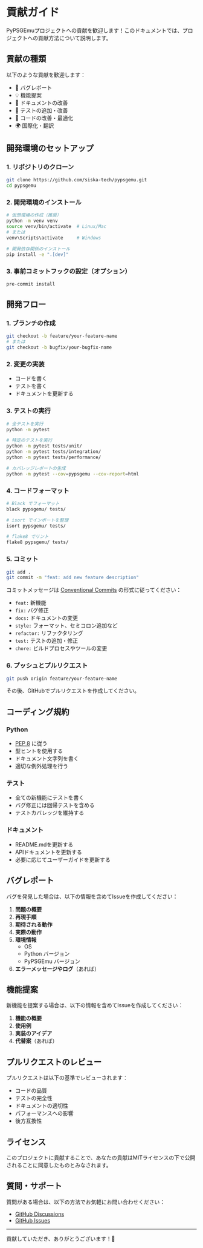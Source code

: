 # 貢献ガイド

PyPSGEmuプロジェクトへの貢献を歓迎します！このドキュメントでは、プロジェクトへの貢献方法について説明します。

## 貢献の種類

以下のような貢献を歓迎します：

- 🐛 バグレポート
- 💡 機能提案
- 📝 ドキュメントの改善
- 🧪 テストの追加・改善
- 🔧 コードの改善・最適化
- 🌍 国際化・翻訳

## 開発環境のセットアップ

### 1. リポジトリのクローン

```bash
git clone https://github.com/siska-tech/pypsgemu.git
cd pypsgemu
```

### 2. 開発環境のインストール

```bash
# 仮想環境の作成（推奨）
python -m venv venv
source venv/bin/activate  # Linux/Mac
# または
venv\Scripts\activate     # Windows

# 開発依存関係のインストール
pip install -e ".[dev]"
```

### 3. 事前コミットフックの設定（オプション）

```bash
pre-commit install
```

## 開発フロー

### 1. ブランチの作成

```bash
git checkout -b feature/your-feature-name
# または
git checkout -b bugfix/your-bugfix-name
```

### 2. 変更の実装

- コードを書く
- テストを書く
- ドキュメントを更新する

### 3. テストの実行

```bash
# 全テストを実行
python -m pytest

# 特定のテストを実行
python -m pytest tests/unit/
python -m pytest tests/integration/
python -m pytest tests/performance/

# カバレッジレポートの生成
python -m pytest --cov=pypsgemu --cov-report=html
```

### 4. コードフォーマット

```bash
# Black でフォーマット
black pypsgemu/ tests/

# isort でインポートを整理
isort pypsgemu/ tests/

# flake8 でリント
flake8 pypsgemu/ tests/
```

### 5. コミット

```bash
git add .
git commit -m "feat: add new feature description"
```

コミットメッセージは [Conventional Commits](https://www.conventionalcommits.org/) の形式に従ってください：

- `feat:` 新機能
- `fix:` バグ修正
- `docs:` ドキュメントの変更
- `style:` フォーマット、セミコロン追加など
- `refactor:` リファクタリング
- `test:` テストの追加・修正
- `chore:` ビルドプロセスやツールの変更

### 6. プッシュとプルリクエスト

```bash
git push origin feature/your-feature-name
```

その後、GitHubでプルリクエストを作成してください。

## コーディング規約

### Python

- [PEP 8](https://pep8.org/) に従う
- 型ヒントを使用する
- ドキュメント文字列を書く
- 適切な例外処理を行う

### テスト

- 全ての新機能にテストを書く
- バグ修正には回帰テストを含める
- テストカバレッジを維持する

### ドキュメント

- README.mdを更新する
- APIドキュメントを更新する
- 必要に応じてユーザーガイドを更新する

## バグレポート

バグを発見した場合は、以下の情報を含めてIssueを作成してください：

1. **問題の概要**
2. **再現手順**
3. **期待される動作**
4. **実際の動作**
5. **環境情報**
   - OS
   - Python バージョン
   - PyPSGEmu バージョン
6. **エラーメッセージやログ**（あれば）

## 機能提案

新機能を提案する場合は、以下の情報を含めてIssueを作成してください：

1. **機能の概要**
2. **使用例**
3. **実装のアイデア**
4. **代替案**（あれば）

## プルリクエストのレビュー

プルリクエストは以下の基準でレビューされます：

- コードの品質
- テストの完全性
- ドキュメントの適切性
- パフォーマンスへの影響
- 後方互換性

## ライセンス

このプロジェクトに貢献することで、あなたの貢献はMITライセンスの下で公開されることに同意したものとみなされます。

## 質問・サポート

質問がある場合は、以下の方法でお気軽にお問い合わせください：

- [GitHub Discussions](https://github.com/siska-tech/pypsgemu/discussions)
- [GitHub Issues](https://github.com/siska-tech/pypsgemu/issues)

---

貢献していただき、ありがとうございます！🎵
